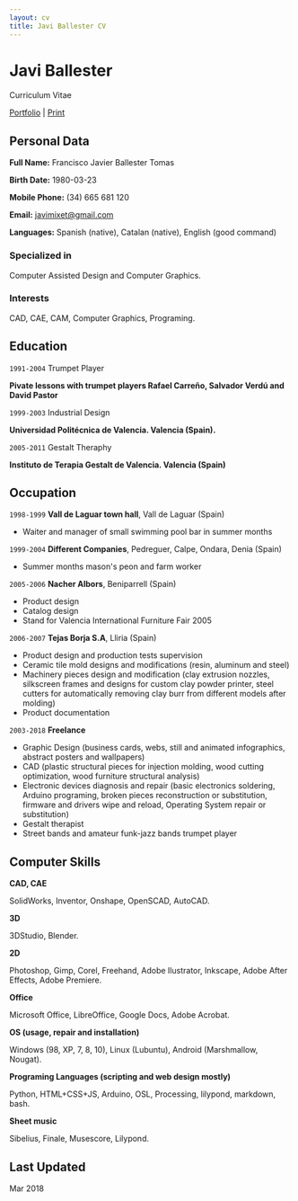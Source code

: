 ```yaml
---
layout: cv
title: Javi Ballester CV
---
```


Javi Ballester
==============

Curriculum Vitae

<div id="webaddress">
<a class="screen" href="{{ site.baseurl }}/portfolio/">Portfolio</a><span class="screen"> | </span><a class="screen" href="javascript:window.print()">Print</a>
</div>


## Personal Data

__Full Name:__ Francisco Javier Ballester Tomas

__Birth Date:__ 1980-03-23

__Mobile Phone:__ (34) 665 681 120

__Email:__ javimixet@gmail.com

__Languages:__ Spanish (native), Catalan (native), English (good command)
 

### Specialized in

Computer Assisted Design and Computer Graphics.


### Interests

CAD, CAE, CAM, Computer Graphics, Programing.


## Education

`1991-2004`
Trumpet Player

__Pivate lessons with trumpet players Rafael Carreño, Salvador Verdú and David Pastor__

`1999-2003`
Industrial Design

__Universidad Politécnica de Valencia. Valencia (Spain).__

`2005-2011`
Gestalt Theraphy

__Instituto de Terapia Gestalt de Valencia. Valencia (Spain)__


## Occupation

`1998-1999`
__Vall de Laguar town hall__, Vall de Laguar (Spain)

- Waiter and manager of small swimming pool bar in summer months 

`1999-2004`
__Different Companies__, Pedreguer, Calpe, Ondara, Denia (Spain)

- Summer months mason's peon and farm worker

`2005-2006`
__Nacher Albors__, Beniparrell (Spain)

- Product design
- Catalog design
- Stand for Valencia International Furniture Fair 2005

`2006-2007`
__Tejas Borja S.A__, Lliria (Spain)

- Product design and production tests supervision
- Ceramic tile mold designs and modifications (resin, aluminum and steel)
- Machinery pieces design and modification (clay extrusion nozzles, silkscreen frames and designs for custom clay powder printer, steel cutters for automatically removing clay burr from different models after molding)
- Product documentation

`2003-2018`
__Freelance__

- Graphic Design (business cards, webs, still and animated infographics, abstract posters and wallpapers)
- CAD (plastic structural pieces for injection molding, wood cutting optimization, wood furniture structural analysis)
- Electronic devices diagnosis and repair (basic electronics soldering, Arduino programing, broken pieces reconstruction or substitution, firmware and drivers wipe and reload, Operating System repair or substitution)
- Gestalt therapist
- Street bands and amateur funk-jazz bands trumpet player

## Computer Skills

__CAD, CAE__

SolidWorks, Inventor, Onshape, OpenSCAD, AutoCAD.

__3D__

3DStudio, Blender.

__2D__
 
Photoshop, Gimp, Corel, Freehand, Adobe Ilustrator, Inkscape, Adobe After Effects, Adobe Premiere.

__Office__
 
Microsoft Office, LibreOffice, Google Docs, Adobe Acrobat.

__OS (usage, repair and installation)__
 
Windows (98, XP, 7, 8, 10), Linux (Lubuntu), Android (Marshmallow, Nougat).

__Programing Languages (scripting and web design mostly)__
 
Python, HTML+CSS+JS, Arduino, OSL, Processing, lilypond, markdown, bash.

__Sheet music__

Sibelius, Finale, Musescore, Lilypond.


## Last Updated

Mar 2018